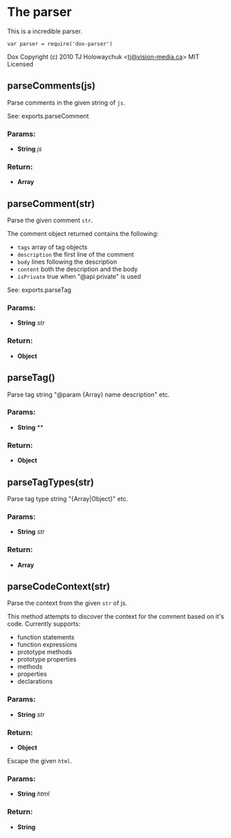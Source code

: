 

<!-- Start /home/charles/Repositories/doxstrap/examples/fixtures/dox-parser.coffee -->

# The parser

This is a incredible parser.

    var parser = require('dox-parser')

Dox
Copyright (c) 2010 TJ Holowaychuk &lt;tj@vision-media.ca&gt;
MIT Licensed

## parseComments(js)

Parse comments in the given string of `js`.

See: exports.parseComment

### Params: 

* **String** *js* 

### Return:

* **Array** 

## parseComment(str)

Parse the given comment `str`.

 The comment object returned contains the following:

 - `tags`  array of tag objects
 - `description` the first line of the comment
 - `body` lines following the description
 - `content` both the description and the body
 - `isPrivate` true when &quot;@api private&quot; is used

See: exports.parseTag

### Params: 

* **String** *str* 

### Return:

* **Object** 

## parseTag()

Parse tag string &quot;@param {Array} name description&quot; etc.

### Params: 

* **String** ** 

### Return:

* **Object** 

## parseTagTypes(str)

Parse tag type string &quot;{Array|Object}&quot; etc.

### Params: 

* **String** *str* 

### Return:

* **Array** 

## parseCodeContext(str)

Parse the context from the given `str` of js.

This method attempts to discover the context
for the comment based on it's code. Currently
supports:

  - function statements
  - function expressions
  - prototype methods
  - prototype properties
  - methods
  - properties
  - declarations

### Params: 

* **String** *str* 

### Return:

* **Object** 

Escape the given `html`.

### Params: 

* **String** *html* 

### Return:

* **String** 

<!-- End /home/charles/Repositories/doxstrap/examples/fixtures/dox-parser.coffee -->

